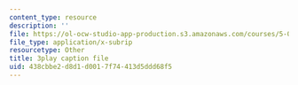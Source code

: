 ```yaml
---
content_type: resource
description: ''
file: https://ol-ocw-studio-app-production.s3.amazonaws.com/courses/5-08j-biological-chemistry-ii-spring-2016/438cbbe2d8d1d0017f74413d5ddd68f5_3cwTBMI346I.srt
file_type: application/x-subrip
resourcetype: Other
title: 3play caption file
uid: 438cbbe2-d8d1-d001-7f74-413d5ddd68f5
---
```

